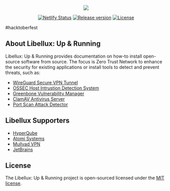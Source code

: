 <p align="center"><a href="https://libellux.com" target="_blank"><img src="https://libellux.com/img/icons/96x96.png"></a></p>

<p align="center">
<a href="https://app.netlify.com/sites/frosty-ptolemy-77f325/deploys"><img src="https://img.shields.io/netlify/922ffed0-7d82-4e89-8357-87d79ba75e45" alt="Netlify Status"></a>
<a href="https://github.com/libellux/Libellux-Up-and-Running"><img src="https://img.shields.io/github/v/release/libellux/Libellux-Up-and-Running" alt="Release version"></a>
<a href="https://opensource.org/licenses/MIT"><img src="https://img.shields.io/github/license/libellux/Libellux-Up-and-Running" alt="License"></a>
</p>

#hacktoberfest

## About Libellux: Up & Running

Libellux: Up & Running provides documentation on how-to install open-source software from source. The focus is Zero Trust Network to enhance the security for existing applications or install tools to detect and prevent threats, such as:

* [WireGuard Secure VPN Tunnel](https://www.libellux.com/wireguard/)
* [OSSEC Host Intrustion Detection System](https://www.libellux.com/ossec/)
* [Greenbone Vulnerability Manager](https://www.libellux.com/openvas/)
* [ClamAV Antivirus Server](https://www.libellux.com/clamav/)
* [Port Scan Attack Detector](https://www.libellux.com/psad/)

## Libellux Supporters

* [HyperQube](https://hyperqube.io/)
* [Atomi Systems](https://atomisystems.com/activepresenter/)
* [Mullvad VPN](https://mullvad.net/en/)
* [JetBrains](https://www.jetbrains.com/)

## License

The Libellux: Up & Running project is open-sourced licensed under the [MIT license](https://opensource.org/licenses/MIT).
